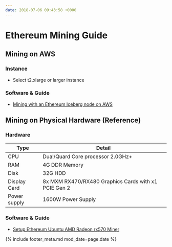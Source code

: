```yaml
---
date: 2018-07-06 09:43:58 +0000
---
```


# Ethereum Mining Guide

## Mining on AWS

### Instance

- Select t2.xlarge or larger instance

### Software & Guide
- [Mining with an Ethereum Iceberg node on AWS](https://medium.com/madhavanmalolan/mining-with-an-ethereum-iceberg-node-on-aws-for-noobs-3ac52badf0c2)

## Mining on Physical Hardware (Reference)

### Hardware 

Type         | Detail
------------ | ----------------------------------
CPU          | Dual/Quard Core processor 2.0GHz+
RAM          | 4G DDR Memory
Disk         | 32G HDD
Display Card | 8x MXM RX470/RX480 Graphics Cards with x1 PCI­E Gen 2
Power supply | 1600W Power Supply

### Software & Guide
- [Setup Ethereum Ubuntu AMD Radeon rx570 Miner](http://centosquestions.com/quick-setup-claymore-ethereum-mining-ubuntu-amd-radeon-rx570/)

{% include footer_meta.md mod_date=page.date %}
